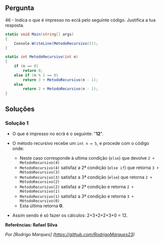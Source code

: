 ## Pergunta

46 - Indica o que é impresso no ecrã pelo seguinte código. Justifica a tua resposta.

```cs
static void Main(string[] args)
{
    Console.WriteLine(MetodoRecursivo(5));
}

static int MetodoRecursivo(int n)
{
    if (n == 0)
        return 0;
    else if (n % 2 == 0)
        return 3 + MetodoRecursivo(n - 1);
    else
        return 2 + MetodoRecursivo(n - 1);
}
```

## Soluções

### Solução 1


* O que é impresso no ecrã é o seguinte: "**12**".
* O método recursivo recebe um `int n = 5`, e procede com o código onde:
  * Neste caso corresponde à ultima condição (`else`) que devolve `2 + MetodoRecursivo(4)` 
  * `MetodoRecursivo(4)` satisfaz a 2ª condição (`else if`) que retorna `3 + MétodoRecursivo(3)`
  * `MetodoRecursivo(3)` satisfaz a 3ª condição (`else`) que retorna `2 + MétodoRecursivo(2)`
  * `MetodoRecursivo(2)` satisfaz a 2ª condição e retorna `2 + MétodoRecursivo(1)`
  * `MetodoRecursivo(1)` satisfaz a 3ª condição e retorna `3 + MétodoRecursivo(0)`
  * Esta última retorna **0**. 
  
* Assim sendo é só fazer os cálculos: 2+3+2+2+3+0 = 12.
  
**Referências: Rafael Silva**

*Por [Rodrigo Marques] (https://github.com/RodrigoMarques23)*